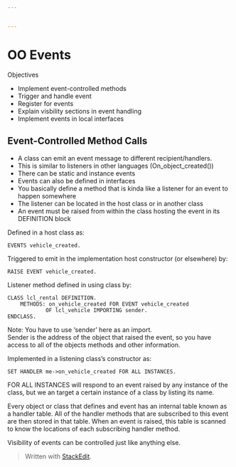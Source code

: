 ```yaml
---


---
```


<h1 id="oo-events">OO Events</h1>
<p>Objectives</p>
<ul>
<li>Implement event-controlled methods</li>
<li>Trigger and handle event</li>
<li>Register for events</li>
<li>Explain visbility sections in event handling</li>
<li>Implement events in local interfaces</li>
</ul>
<h2 id="event-controlled-method-calls">Event-Controlled Method Calls</h2>
<ul>
<li>A class can emit an event message to different recipient/handlers.</li>
<li>This is similar to listeners in other languages (On_object_created())</li>
<li>There can be static and instance events</li>
<li>Events can also be defined in interfaces</li>
<li>You basically define a method that is kinda like a listener for an event to happen somewhere</li>
<li>The listener can be located in the host class or in another class</li>
<li>An event must be raised from within the class hosting the event in its DEFINITION block</li>
</ul>
<p>Defined in a host class as:</p>
<pre class=" language-abap"><code class="prism  language-abap"><span class="token keyword">EVENTS</span> vehicle_created<span class="token punctuation">.</span>
</code></pre>
<p>Triggered to emit in the implementation host constructor (or elsewhere) by:</p>
<pre class=" language-abap"><code class="prism  language-abap"><span class="token keyword">RAISE</span> <span class="token keyword">EVENT</span> vehicle_created<span class="token punctuation">.</span>
</code></pre>
<p>Listener method defined in using class by:</p>
<pre class=" language-abap"><code class="prism  language-abap"><span class="token keyword">CLASS</span> lcl_rental <span class="token keyword">DEFINITION</span><span class="token punctuation">.</span>
	<span class="token keyword">METHODS</span><span class="token punctuation">:</span> on_vehicle_created <span class="token keyword">FOR</span> <span class="token keyword">EVENT</span> vehicle_created
			<span class="token keyword">OF</span> lcl_vehicle <span class="token keyword">IMPORTING</span> sender<span class="token punctuation">.</span> 
<span class="token keyword">ENDCLASS</span><span class="token punctuation">.</span>
</code></pre>
<p>Note: You have to use ‘sender’ here as an import.<br>
Sender is the address of the object that raised the event, so you have access to all of the objects methods and other information.</p>
<p>Implemented in a listening class’s constructor as:</p>
<pre class=" language-abap"><code class="prism  language-abap"><span class="token keyword">SET</span> <span class="token keyword">HANDLER</span> me<span class="token token-operator punctuation">-&gt;</span>on_vehicle_created <span class="token keyword">FOR</span> <span class="token keyword">ALL</span> <span class="token keyword">INSTANCES</span><span class="token punctuation">.</span>
</code></pre>
<p>FOR ALL INSTANCES will respond to an event raised by any instance of the class, but we an target a certain instance of a class by listing its name.</p>
<p>Every object or class that defines and event has an internal table known as a handler table. All of the handler methods that are subscribed to this event are then stored in that table. When an event is raised, this table is scanned to know the locations of each subscribing handler method.</p>
<p>Visibility of events can be controlled just like anything else.</p>
<blockquote>
<p>Written with <a href="https://stackedit.io/">StackEdit</a>.</p>
</blockquote>


